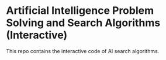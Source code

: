 # Artificial Intelligence Problem Solving and Search Algorithms (Interactive)
This repo contains the interactive code of AI search algorithms. 
